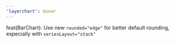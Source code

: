 ```yaml
---
'layerchart': minor
---
```


feat(BarChart): Use new `rounded="edge"` for better default rounding, especially with `seriesLayout="stack"`
